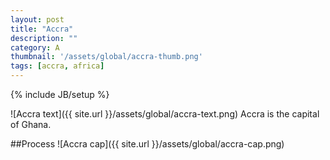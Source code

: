 ```yaml
---
layout: post
title: "Accra"
description: ""
category: A
thumbnail: '/assets/global/accra-thumb.png'
tags: [accra, africa]
---
```

{% include JB/setup %}


![Accra text]({{ site.url }}/assets/global/accra-text.png)
Accra is the capital of Ghana.

##Process
![Accra cap]({{ site.url }}/assets/global/accra-cap.png)

